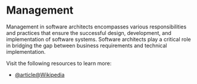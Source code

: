 # Management

Management in software architects encompasses various responsibilities and practices that ensure the successful design, development, and implementation of software systems. Software architects play a critical role in bridging the gap between business requirements and technical implementation.

Visit the following resources to learn more:

- [@article@Wikipedia](https://en.wikipedia.org/wiki/Management)